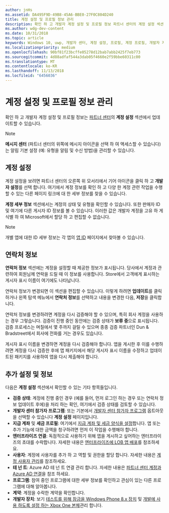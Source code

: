```yaml
---
author: jnHs
ms.assetid: DA495F9D-49B8-45A6-BBE0-27F0C804D240
title: 계정 설정 및 프로필 정보 관리
description: 확인 하 고 개발자 계정 설정 및 프로필 정보 파트너 센터의 계정 설정 섹션에서 업데이트할 수 있습니다.
ms.author: wdg-dev-content
ms.date: 10/31/2018
ms.topic: article
keywords: Windows 10, uwp, 개발자 센터, 계정 설정, 프로필, 계정 프로필, 개발자 계정, 개발자 계정 설정
ms.localizationpriority: medium
ms.openlocfilehash: 90bf81f23bcffe05278d12bab7abb2425f7eb773
ms.sourcegitcommit: 4d88adfaf544a3dab05f4660e2f59bbe60311c00
ms.translationtype: MT
ms.contentlocale: ko-KR
ms.lasthandoff: 11/13/2018
ms.locfileid: "6456036"
---
```

# <a name="manage-account-settings-and-profile-info"></a>계정 설정 및 프로필 정보 관리

확인 하 고 개발자 계정 설정 및 프로필 정보는 [파트너 센터](https://partner.microsoft.com/dashboard)의 **계정 설정** 섹션에서 업데이트할 수 있습니다. 

> [!NOTE]
> **메시지 센터** (파트너 센터의 위쪽에 메시지 아이콘을 선택 하 여 액세스할 수 있습니다)는 알림 기본 설정 (예: 유형을 알림 및 수신 방법)을 관리할 수 있습니다.

## <a name="account-settings"></a>계정 설정

계정 설정을 보려면 파트너 센터의 오른쪽 위 모서리에서 기어 아이콘을 클릭 하 고 **개발자 설정**를 선택 합니다. 여기에서 계정 정보를 확인 하 고 다양 한 계정 관련 작업을 수행할 수 있는 다른 페이지 링크에 대 한 세부 정보를 찾을 수 있습니다.

**계정 세부 정보** 섹션에서는 계정의 상태 및 유형을 확인할 수 있습니다. 또한 판매자 ID 및 여기에 다른 게시자 ID 정보를 볼 수 있습니다. 이러한 값은 개발자 계정을 고유 하 게 식별 하 여 Microsoft에서 할당 하 고 편집할 수 없습니다.

> [!NOTE]
> 개별 앱에 대한 ID 세부 정보는 각 앱의 [앱 ID](view-app-identity-details.md) 페이지에서 찾아볼 수 있습니다.

## <a name="contact-info"></a>연락처 정보

**연락처 정보** 섹션에는 계정을 설정할 때 제공한 정보가 표시됩니다. 당사에서 계정과 관련하여 회원님께 연락을 드릴 때 이 정보를 사용합니다. Store에서 고객에게 표시하는 게시자 표시 이름이 여기에도 나타납니다.

연락처 정보가 변경되면 이 섹션을 편집할 수 있습니다. 이렇게 하려면 **업데이트**를 클릭하거나 왼쪽 탐색 메뉴에서 **연락처 정보**를 선택하고 내용을 변경한 다음, **저장**을 클릭합니다.

연락처 정보를 변경하려면 계정을 다시 검증해야 할 수 있으며, 특히 회사 계정을 사용하는 경우 그렇습니다. 검증이 진행 중인 동안에는 검증 상태가 **보류 중**으로 표시됩니다. 검증 프로세스는 며칠에서 몇 주까지 걸릴 수 있으며 종종 검증 파트너인 Dun & Bradstreet에서 회사에 전화를 거는 경우도 있습니다.

게시자 표시 이름을 변경하면 계정을 다시 검증해야 합니다. 앱을 게시한 후 이를 수행하려면 계정을 다시 검증한 후에 앱 패키지에서 해당 게시자 표시 이름을 수정하고 업데이트된 패키지를 사용하여 앱을 다시 제출해야 합니다.


## <a name="additional-settings-and-info"></a>추가 설정 및 정보

다음은 **계정 설정** 섹션에서 확인할 수 있는 기타 항목들입니다.

- **검증 상태**: 계정에 진행 중인 경우 (예를 들어, 먼저 로그인 하는 경우 또는 연락처 정보 업데이트 후에)을 처리 하는 확인, 여기에서 검증 상태를 검토할 수 있습니다.
- **개발자 센터 참가자 프로그램**: 또는 기본에서 [개발자 센터 참가자 프로그램](dev-center-insider-program.md) 옵트아웃을 선택할 수 있습니다 **계정 설정** 페이지입니다.
- **지급 계좌** 및 **세금 프로필**: 여기에서 [지급 계좌 및 세금 양식을 설정](setting-up-your-payout-account-and-tax-forms.md)합니다. 앱 또는 추가 기능에 대한 금액을 청구하려면 먼저 이 작업을 수행해야 합니다.
- **엔터프라이즈 연결**: 독점적으로 사용하기 위해 앱을 게시하고 싶어하는 엔터프라이즈의 초대를 수락합니다. 자세한 내용은 [엔터프라이즈에 LOB 앱 배포](distribute-lob-apps-to-enterprises.md)를 참조하세요.
- **사용자**: 계정에 사용자를 추가 하 고 역할 및 권한을 할당 합니다. 자세한 내용은 [계정 사용자 관리](manage-account-users.md)를 참조하세요.
- **테 넌 트**: Azure AD 테 넌 트 연결 관리 합니다. 자세한 내용은 [파트너 센터 계정과 Azure AD 연결](associate-azure-ad-with-dev-center.md)을 참조 하세요.
- **프로그램**: 참여 중인 프로그램에 대한 세부 정보를 확인하고 관심이 있는 다른 프로그램에 대해 알아봅니다.
- **계약**: 계정을 수락한 계약을 확인합니다.
- **개발자 장치**: 보기 [테스트를 위해 잠금을 Windows Phone 8.x 장치](http://go.microsoft.com/fwlink/p/?LinkId=533897) 및 [개발에 사용 하도록 설정 하는 Xbox One 본체](../xbox-apps/devkit-activation.md)관리 합니다. 


